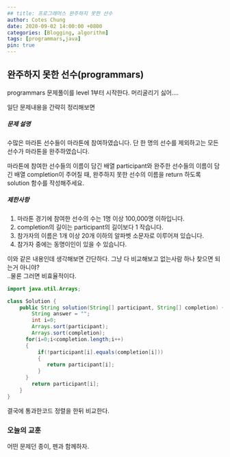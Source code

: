 ```yaml
---
## title: 프로그래머스 완주하지 못한 선수
author: Cotes Chung
date: 2020-09-02 14:00:00 +0800
categories: [Blogging, algorithm]
tags: [programmars,java]
pin: true
---
```


## 완주하지 못한 선수(programmars)

programmars 문제풀이를 level 1부터 시작한다. 머리굴리기 싫어....

일단 문제내용을 간략히 정리해보면

##### 문제 설명
수많은 마라톤 선수들이 마라톤에 참여하였습니다. 단 한 명의 선수를 제외하고는 모든 선수가 마라톤을 완주하였습니다.

마라톤에 참여한 선수들의 이름이 담긴 배열 participant와 완주한 선수들의 이름이 담긴 배열 completion이 주어질 때, 완주하지 못한 선수의 이름을 return 하도록 solution 함수를 작성해주세요.

##### 제한사항
1. 마라톤 경기에 참여한 선수의 수는 1명 이상 100,000명 이하입니다.
2. completion의 길이는 participant의 길이보다 1 작습니다.
3. 참가자의 이름은 1개 이상 20개 이하의 알파벳 소문자로 이루어져 있습니다.
4. 참가자 중에는 동명이인이 있을 수 있습니다.

이와 같은 내용인데 생각해보면 간단하다. 그냥 다 비교해보고 없는사람 하나 찾으면 되는거 아니야?  
..물론 그러면 비효율적이다.

```java
import java.util.Arrays;

class Solution {
    public String solution(String[] participant, String[] completion) {
        String answer = "";
        int i=0;
        Arrays.sort(participant);
        Arrays.sort(completion);
      for(i=0;i<completion.length;i++)
      {
          if(!participant[i].equals(completion[i]))
          {
             return participant[i];
          }
      }
        return participant[i];
    }
}
```
결국에 통과한코드
정렬을 한뒤 비교한다.

### 오늘의 교훈
어떤 문제던 종이, 펜과 함께하자.
